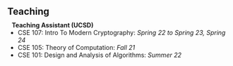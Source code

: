 <h2 id="teaching" style="margin: 2px 0px 10px;">Teaching</h2>

<h4 style="margin:0 10px 0;">Teaching Assistant (UCSD)</h4>

<ul style="margin:0 0 5px;">
  <li>CSE 107: Intro To Modern Cryptography: <i>Spring 22 to Spring 23, Spring 24</i></li>
  <li>CSE 105: Theory of Computation: <i>Fall 21</i></li>
  <li>CSE 101: Design and Analysis of Algorithms: <i>Summer 22</i></li>
</ul>

